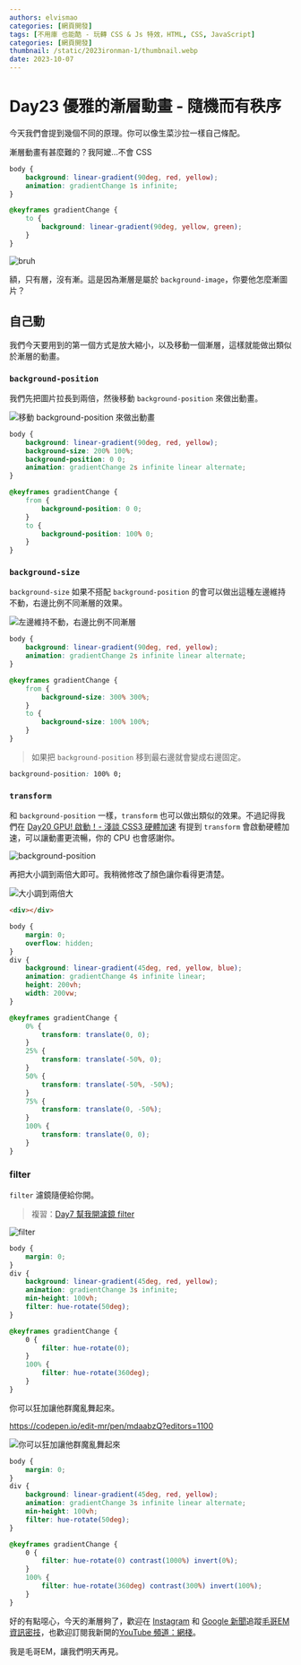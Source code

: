 ```yaml
---
authors: elvismao
categories: [網頁開發]
tags: [不用庫 也能酷 - 玩轉 CSS & Js 特效，HTML, CSS, JavaScript]
categories: [網頁開發]
thumbnail: /static/2023ironman-1/thumbnail.webp
date: 2023-10-07
---
```


# Day23 優雅的漸層動畫 - 隨機而有秩序

今天我們會提到幾個不同的原理。你可以像生菜沙拉一樣自己條配。

漸層動畫有甚麼難的？我阿嬤...不會 CSS

```css
body {
    background: linear-gradient(90deg, red, yellow);
    animation: gradientChange 1s infinite;
}

@keyframes gradientChange {
    to {
        background: linear-gradient(90deg, yellow, green);
    }
}
```

![bruh](bruh.gif)

額，只有層，沒有漸。這是因為漸層是屬於 `background-image`，你要他怎麼漸圖片？

## 自己動

我們今天要用到的第一個方式是放大縮小，以及移動一個漸層，這樣就能做出類似於漸層的動畫。

### `background-position`

我們先把圖片拉長到兩倍，然後移動 `background-position` 來做出動畫。

![移動 `background-position` 來做出動畫](position.gif)

```css
body {
    background: linear-gradient(90deg, red, yellow);
    background-size: 200% 100%;
    background-position: 0 0;
    animation: gradientChange 2s infinite linear alternate;
}

@keyframes gradientChange {
    from {
        background-position: 0 0;
    }
    to {
        background-position: 100% 0;
    }
}
```

### `background-size`

`background-size` 如果不搭配 `background-position` 的會可以做出這種左邊維持不動，右邊比例不同漸層的效果。

![左邊維持不動，右邊比例不同漸層](size.gif)

```css
body {
    background: linear-gradient(90deg, red, yellow);
    animation: gradientChange 2s infinite linear alternate;
}

@keyframes gradientChange {
    from {
        background-size: 300% 300%;
    }
    to {
        background-size: 100% 100%;
    }
}
```

> 如果把 `background-position` 移到最右邊就會變成右邊固定。

```css
background-position: 100% 0;
```

### `transform`

和 `background-position` 一樣，`transform` 也可以做出類似的效果。不過記得我們在 [Day20 GPU! 啟動！- 淺談 CSS3 硬體加速](https://ithelp.ithome.com.tw/articles/10333947) 有提到 `transform` 會啟動硬體加速，可以讓動畫更流暢，你的 CPU 也會感謝你。

![background-position](transform.gif)

再把大小調到兩倍大即可。我稍微修改了顏色讓你看得更清楚。

![大小調到兩倍大](transformX2.gif)

```html
<div></div>
```

```css
body {
    margin: 0;
    overflow: hidden;
}
div {
    background: linear-gradient(45deg, red, yellow, blue);
    animation: gradientChange 4s infinite linear;
    height: 200vh;
    width: 200vw;
}

@keyframes gradientChange {
    0% {
        transform: translate(0, 0);
    }
    25% {
        transform: translate(-50%, 0);
    }
    50% {
        transform: translate(-50%, -50%);
    }
    75% {
        transform: translate(0, -50%);
    }
    100% {
        transform: translate(0, 0);
    }
}
```

### filter

`filter` 濾鏡隨便給你開。

> 複習：[Day7 幫我開濾鏡 filter ](https://ithelp.ithome.com.tw/articles/10323423)

![filter](hue.gif)

```css
body {
    margin: 0;
}
div {
    background: linear-gradient(45deg, red, yellow);
    animation: gradientChange 3s infinite;
    min-height: 100vh;
    filter: hue-rotate(50deg);
}

@keyframes gradientChange {
    0 {
        filter: hue-rotate(0);
    }
    100% {
        filter: hue-rotate(360deg);
    }
}
```

你可以狂加讓他群魔亂舞起來。

https://codepen.io/edit-mr/pen/mdaabzQ?editors=1100

![你可以狂加讓他群魔亂舞起來](final.gif)

```css
body {
    margin: 0;
}
div {
    background: linear-gradient(45deg, red, yellow);
    animation: gradientChange 3s infinite linear alternate;
    min-height: 100vh;
    filter: hue-rotate(50deg);
}

@keyframes gradientChange {
    0 {
        filter: hue-rotate(0) contrast(1000%) invert(0%);
    }
    100% {
        filter: hue-rotate(360deg) contrast(300%) invert(100%);
    }
}
```

好的有點噁心，今天的漸層夠了，歡迎在 [Instagram](https://www.instagram.com/emtech.cc) 和 [Google 新聞](https://news.google.com/publications/CAAqBwgKMKXLvgswsubVAw?ceid=TW:zh-Hant&oc=3)追蹤[毛哥EM資訊密技](https://emtech.cc/)，也歡迎訂閱我新開的[YouTube 頻道：網棧](https://www.youtube.com/@webpallet)。

我是毛哥EM，讓我們明天再見。
